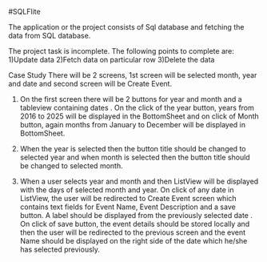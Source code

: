#SQLFlite

The application or the project consists of Sql database and fetching the data from SQL database.

The project task is incomplete.
The following points to complete are:
1)Update data
2)Fetch data on particular row
3)Delete the data



Case Study
There will be 2 screens, 1st screen will be selected month, year and date and second screen will be Create Event.

1) On the first screen there will be 2 buttons for year and month and a tableview containing dates . On the click of the year button, years from 2016 to 2025 will be displayed  in the BottomSheet and on click of Month button, again months from January to December will be displayed in BottomSheet.

2) When the year is selected then the button title should be changed to selected year and when month is selected then the button title should be changed to selected month.

3) When a user selects year and month and then ListView will be displayed with the days of selected month and year. On click of any date in ListView, the user will be redirected to Create Event screen which contains text fields for Event Name, Event Description and a save button. A label should be displayed from the previously selected date . On click of save button, the event details should be stored locally and then the user will be redirected to the previous screen and the event Name should be displayed on the right side of the date which he/she has selected previously.
